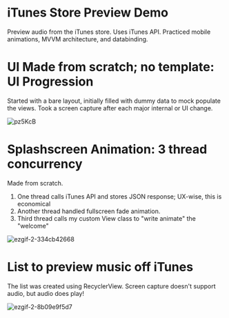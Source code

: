 # iTunes Store Preview Demo
Preview audio from the iTunes store. Uses iTunes API.
Practiced mobile animations, MVVM architecture, and databinding.



# UI Made from scratch; no template: UI Progression
Started with a bare layout, initially filled with dummy data to mock populate the views.
Took a screen capture after each major internal or UI change.

![pz5KcB](https://i.makeagif.com/media/10-16-2017/pz5KcB.gif)

# Splashscreen Animation: 3 thread concurrency
Made from scratch. 
1. One thread calls iTunes API and stores JSON response; UX-wise, this is economical 
2. Another thread handled fullscreen fade animation.
3. Third thread calls my custom View class to "write animate" the "welcome"

![ezgif-2-334cb42668](https://user-images.githubusercontent.com/14288932/31610042-91ce4868-b244-11e7-9b43-15dcd692fc98.gif)

# List to preview music off iTunes
The list was created using RecyclerView. Screen capture doesn't support audio,
but audio does play!

![ezgif-2-8b09e9f5d7](https://user-images.githubusercontent.com/14288932/31610201-33346b10-b245-11e7-91eb-30dd9ef67fb6.gif)
